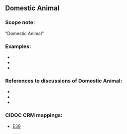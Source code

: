 
## Domestic Animal

###  Scope note: 
"Domestic Animal" 

### Examples: 

* 
* 
* 

### References to discussions of Domestic Animal:

* 

* 

* 

### CIDOC CRM mappings: 

* [E39](http://www.cidoc-crm.org/Entity/e39-actor/version-6.1)


